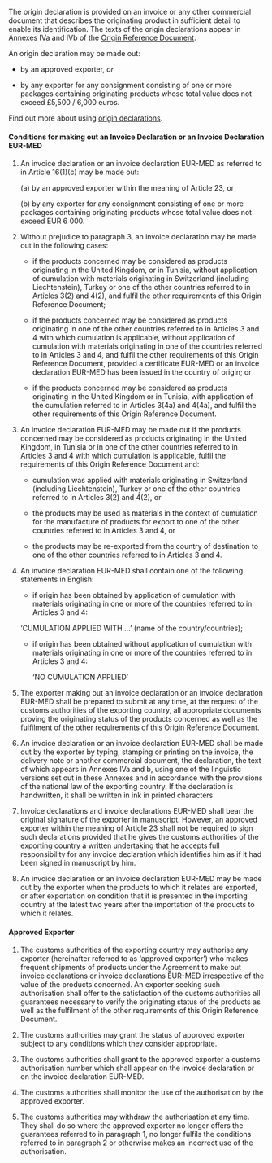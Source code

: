 The origin declaration is provided on an invoice or any other commercial document that describes the originating product in sufficient detail to enable its identification. The texts of the origin declarations appear in Annexes IVa and IVb of the [Origin Reference Document]({ord_url}).

An origin declaration may be made out:

- by an approved exporter, _or_

- by any exporter for any consignment consisting of one or more packages containing originating products whose total value does not exceed £5,500 / 6,000 euros.

Find out more about using [origin declarations](https://www.gov.uk/guidance/get-proof-of-origin-for-your-goods#origin-declaration).

#### Conditions for making out an Invoice Declaration or an Invoice Declaration EUR-MED

1. An invoice declaration or an invoice declaration EUR-MED as referred to in Article 16(1)(c) may be made out:

    (a) by an approved exporter within the meaning of Article 23, or

    (b) by any exporter for any consignment consisting of one or more packages containing originating products whose total value does not exceed EUR 6 000.

2. Without prejudice to paragraph 3, an invoice declaration may be made out in the following cases:

   - if the products concerned may be considered as products originating in the United Kingdom, or in Tunisia, without application of cumulation with materials originating in Switzerland (including Liechtenstein), Turkey or one of the other countries referred to in Articles 3(2) and 4(2), and fulfil the other requirements of this Origin Reference Document;

   - if the products concerned may be considered as products originating in one of the other countries referred to in Articles 3 and 4 with which cumulation is applicable, without application of cumulation with materials originating in one of the countries referred to in Articles 3 and 4, and fulfil the other requirements of this Origin Reference Document, provided a certificate EUR-MED or an invoice declaration EUR-MED has been issued in the country of origin; or

   - if the products concerned may be considered as products originating in the United Kingdom or in Tunisia, with application of the cumulation referred to in Articles 3(4a) and 4(4a), and fulfil the other requirements of this Origin Reference Document.

3. An invoice declaration EUR-MED may be made out if the products concerned may be considered as products originating in the United Kingdom, in Tunisia or in one of the other countries referred to in Articles 3 and 4 with which cumulation is applicable, fulfil the requirements of this Origin Reference Document and:

   - cumulation was applied with materials originating in Switzerland (including Liechtenstein), Turkey or one of the other countries referred to in Articles 3(2) and 4(2), or

   - the products may be used as materials in the context of cumulation for the manufacture of products for export to one of the other countries referred to in Articles 3 and 4, or

   - the products may be re-exported from the country of destination to one of the other countries referred to in Articles 3 and 4.

4. An invoice declaration EUR-MED shall contain one of the following statements in English:

   - if origin has been obtained by application of cumulation with materials originating in one or more of the countries referred to in Articles 3 and 4:

    ‘CUMULATION APPLIED WITH …’ (name of the country/countries);

   - if origin has been obtained without application of cumulation with materials originating in one or more of the countries referred to in Articles 3 and 4:

       ‘NO CUMULATION APPLIED’

5. The exporter making out an invoice declaration or an invoice declaration EUR-MED shall be prepared to submit at any time, at the request of the customs authorities of the exporting country, all appropriate documents proving the originating status of the products concerned as well as the fulfilment of the other requirements of this Origin Reference Document.

6. An invoice declaration or an invoice declaration EUR-MED shall be made out by the exporter by typing, stamping or printing on the invoice, the delivery note or another commercial document, the declaration, the text of which appears in Annexes IVa and b, using one of the linguistic versions set out in these Annexes and in accordance with the provisions of the national law of the exporting country. If the declaration is handwritten, it shall be written in ink in printed characters.

7. Invoice declarations and invoice declarations EUR-MED shall bear the original signature of the exporter in manuscript. However, an approved exporter within the meaning of Article 23 shall not be required to sign such declarations provided that he gives the customs authorities of the exporting country a written undertaking that he accepts full responsibility for any invoice declaration which identifies him as if it had been signed in manuscript by him.

8. An invoice declaration or an invoice declaration EUR-MED may be made out by the exporter when the products to which it relates are exported, or after exportation on condition that it is presented in the importing country at the latest two years after the importation of the products to which it relates.

#### Approved Exporter

1. The customs authorities of the exporting country may authorise any exporter (hereinafter referred to as ‘approved exporter’) who makes frequent shipments of products under the Agreement to make out invoice declarations or invoice declarations EUR-MED irrespective of the value of the products concerned. An exporter seeking such authorisation shall offer to the satisfaction of the customs authorities all guarantees necessary to verify the originating status of the products as well as the fulfilment of the other requirements of this Origin Reference Document.

2. The customs authorities may grant the status of approved exporter subject to any conditions which they consider appropriate.

3. The customs authorities shall grant to the approved exporter a customs authorisation number which shall appear on the invoice declaration or on the invoice declaration EUR-MED.

4. The customs authorities shall monitor the use of the authorisation by the approved exporter.

5. The customs authorities may withdraw the authorisation at any time. They shall do so where the approved exporter no longer offers the guarantees referred to in paragraph 1, no longer fulfils the conditions referred to in paragraph 2 or otherwise makes an incorrect use of the authorisation.
